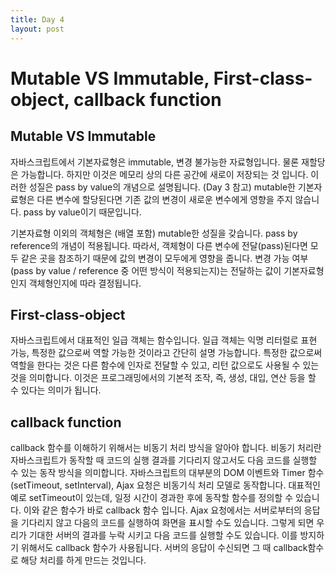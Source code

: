 ```yaml
---
title: Day 4
layout: post
---
```

# Mutable VS Immutable, First-class-object, callback function

## Mutable VS Immutable

자바스크립트에서 기본자료형은 immutable, 변경 불가능한 자료형입니다. 물론 재할당은 가능합니다. 하지만 이것은 메모리 상의 다른 공간에 새로이 저장되는 것 입니다. 이러한 성질은 pass by value의 개념으로 설명됩니다. (Day 3 참고)
mutable한 기본자료형은 다른 변수에 할당된다면 기존 값의 변경이 새로운 변수에게 영향을 주지 않습니다. pass by value이기 때문입니다.

기본자료형 이외의 객체형은 (배열 포함) mutable한 성질을 갖습니다. pass by reference의 개념이 적용됩니다.
따라서, 객체형이 다른 변수에 전달(pass)된다면 모두 같은 곳을 참조하기 때문에 값의 변경이 모두에게 영향을 줍니다.
변경 가능 여부 (pass by value / reference 중 어떤 방식이 적용되는지)는 전달하는 값이 기본자료형인지 객체형인지에 따라 결정됩니다.

## First-class-object

자바스크립트에서 대표적인 일급 객체는 함수입니다. 일급 객체는 익명 리터럴로 표현 가능, 특정한 값으로써 역할 가능한 것이라고 간단히 설명 가능합니다.
특정한 값으로써 역할을 한다는 것은 다른 함수에 인자로 전달할 수 있고, 리턴 값으로도 사용될 수 있는 것을 의미합니다. 이것은 프로그래밍에서의 기본적 조작, 즉, 생성, 대입, 연산 등을 할 수 있다는 의미가 됩니다.

## callback function

callback 함수를 이해하기 위해서는 비동기 처리 방식을 알아야 합니다. 비동기 처리란 자바스크립트가 동작할 때 코드의 실행 결과를 기다리지 않고서도 다음 코드를 실행할 수 있는 동작 방식을 의미합니다.
자바스크립트의 대부분의 DOM 이벤트와 Timer 함수(setTimeout, setInterval), Ajax 요청은 비동기식 처리 모델로 동작합니다. 대표적인 예로 setTimeout이 있는데, 일정 시간이 경과한 후에 동작할 함수를 정의할 수 있습니다. 이와 같은 함수가 바로 callback 함수 입니다. Ajax 요청에서는 서버로부터의 응답을 기다리지 않고 다음의 코드를 실행하여 화면을 표시할 수도 있습니다. 그렇게 되면 우리가 기대한 서버의 결과를 누락 시키고 다음 코드를 실행할 수도 있습니다. 이를 방지하기 위해서도 callback 함수가 사용됩니다. 서버의 응답이 수신되면 그 때 callback함수로 해당 처리를 하게 만드는 것입니다.
